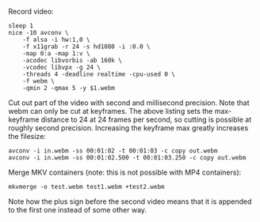 
Record video:

    sleep 1
    nice -10 avconv \
        -f alsa -i hw:1,0 \
        -f x11grab -r 24 -s hd1080 -i :0.0 \
        -map 0:a -map 1:v \
        -acodec libvorbis -ab 160k \
        -vcodec libvpx -g 24 \
        -threads 4 -deadline realtime -cpu-used 0 \
        -f webm \
        -qmin 2 -qmax 5 -y $1.webm

Cut out part of the video with second and millisecond precision. Note that webm can only be cut at keyframes. The above listing sets the max-keyframe distance to 24 at 24 frames per second, so cutting is possible at roughly second precision. Increasing the keyframe max greatly increases the filesize:

    avconv -i in.webm -ss 00:01:02 -t 00:01:03 -c copy out.webm
    avconv -i in.webm -ss 00:01:02.500 -t 00:01:03.250 -c copy out.webm

Merge MKV containers (note: this is not possible with MP4 containers):

    mkvmerge -o test.webm test1.webm +test2.webm
  
Note how the plus sign before the second video means that it is appended to the first one instead of some other way.
